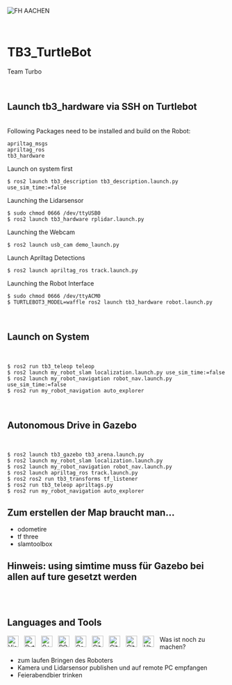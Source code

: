 ![FH AACHEN](https://www.testa-fid.de/upload/mediapool/Kunden/FH-Aachen.jpg)

<br />

# TB3_TurtleBot
Team Turbo

<br />

## Launch tb3_hardware via SSH on Turtlebot
<br />
Following Packages need to be installed and build on the Robot: 

```
apriltag_msgs
apriltag_ros
tb3_hardware
```
Launch on system first
```
$ ros2 launch tb3_description tb3_description.launch.py use_sim_time:=false
```


Launching the Lidarsensor 

```
$ sudo chmod 0666 /dev/ttyUSB0
$ ros2 launch tb3_hardware rplidar.launch.py
```

Launching the Webcam
```
$ ros2 launch usb_cam demo_launch.py
```

Launch Apriltag Detections
```
$ ros2 launch apriltag_ros track.launch.py
```
Launching the Robot Interface
```
$ sudo chmod 0666 /dev/ttyACM0
$ TURTLEBOT3_MODEL=waffle ros2 launch tb3_hardware robot.launch.py 
```
<br />

## Launch on System
<br />

```
$ ros2 run tb3_teleop teleop
$ ros2 launch my_robot_slam localization.launch.py use_sim_time:=false
$ ros2 launch my_robot_navigation robot_nav.launch.py use_sim_time:=false
$ ros2 run my_robot_navigation auto_explorer
``` 

<br />

## Autonomous Drive in Gazebo 
<br />

```
$ ros2 launch tb3_gazebo tb3_arena.launch.py 
$ ros2 launch my_robot_slam localization.launch.py
$ ros2 launch my_robot_navigation robot_nav.launch.py
$ ros2 launch apriltag_ros track.launch.py
$ ros2 ros2 run tb3_transforms tf_listener 
$ ros2 run tb3_teleop apriltags.py
$ ros2 run my_robot_navigation auto_explorer 
```

## Zum erstellen der Map braucht man...
- odometire
- tf three
- slamtoolbox

## Hinweis: using simtime muss für Gazebo bei allen auf **ture** gesetzt werden

<br />
<br />

## Languages and Tools

<img align="left" alt="Visual Studio Code" width="26px" src="https://cdn.jsdelivr.net/gh/devicons/devicon/icons/vscode/vscode-original.svg" style="padding-right:10px;" />
<img align="left" alt="Python" width="26px" src="https://www.inovex.de/wp-content/uploads/2021/04/training-python.png" style="padding-right:10px;" />
<img align="left" alt="C++" width="26px" src="https://www.vectorsoft.de/wp-content/uploads/2019/10/C_API.png" style="padding-right:10px;" />
<img align="left" alt="ROS" width="26px" src="https://picknik.ai/assets/images/blog_posts/ROS2/ros2.png" style="padding-right:10px;" />
<img align="left" alt="Gazebo" width="26px" src="https://upload.wikimedia.org/wikipedia/en/5/5e/Gazebo_logo_without_text.svg" style="padding-right:10px;" />
<img align="left" alt="GitLab" width="26px" src="https://iffmd.fz-juelich.de/uploads/upload_44b1fe64823271caf566fc904ad5e5f2.png" style="padding-right:10px;" />
<img align="left" alt="Git" width="26px" src="https://cdn.jsdelivr.net/gh/devicons/devicon/icons/git/git-original.svg" style="padding-right:10px;" />
<img align="left" alt="GitHub" width="26px" src="https://user-images.githubusercontent.com/3369400/139448065-39a229ba-4b06-434b-bc67-616e2ed80c8f.png" style="padding-right:10px;" />
<img align="left" alt="Ubuntu" width="26px" src="https://upload.wikimedia.org/wikipedia/commons/thumb/a/ab/Logo-ubuntu_cof-orange-hex.svg/1200px-Logo-ubuntu_cof-orange-hex.svg.png" style="padding-right:10px;


<br />
<br />


## Was ist noch zu machen?

- zum laufen Bringen des Roboters
- Kamera und Lidarsensor publishen und auf remote PC empfangen
- Feierabendbier trinken 